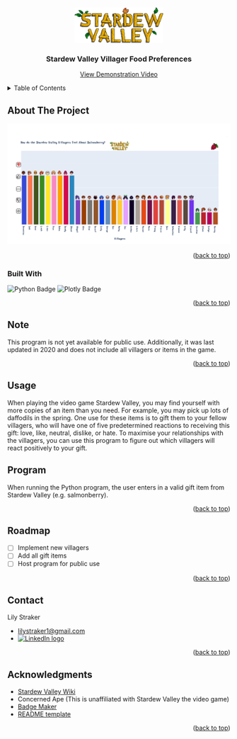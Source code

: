 <a name="readme-top"></a>

<!-- PROJECT LOGO -->
<br />
<div align="center">
  <a href="(https://github.com/lilystraker/StardewValleyFood/edit/main/README.md)">
    <img src="images/logo.png" alt="Logo" width="200" height="80">
  </a>

  <h3 align="center">Stardew Valley Villager Food Preferences</h3>

  <p align="center">
    <a href="#">View Demonstration Video</a>
  </p>
</div>


<!-- TABLE OF CONTENTS -->
<details>
  <summary>Table of Contents</summary>
  <ol>
    <li>
      <a href="#about-the-project">About The Project</a>
      <ul>
        <li><a href="#built-with">Built With</a></li>
      </ul>
    </li>
    <li>
      <a href="#getting-started">Getting Started</a>
      <ul>
        <li><a href="#prerequisites">Prerequisites</a></li>
        <li><a href="#installation">Installation</a></li>
      </ul>
    </li>
    <li><a href="#usage">Usage</a></li>
    <li><a href="#roadmap">Roadmap</a></li>
    <li><a href="#contributing">Contributing</a></li>
    <li><a href="#license">License</a></li>
    <li><a href="#contact">Contact</a></li>
    <li><a href="#acknowledgments">Acknowledgments</a></li>
  </ol>
</details>



<!-- ABOUT THE PROJECT -->
## About The Project

![Plotly graph of villager preferences](https://github.com/lilystraker/StardewValleyFood/blob/990156e23aaac24d0a69eeb4e1d52b80b3d474c1/images/SDVplotly.png)


<p align="right">(<a href="#readme-top">back to top</a>)</p>


### Built With

  ![Python Badge](https://img.shields.io/badge/Python-yellow?style=for-the-badge&logo=python)
  ![Plotly Badge](https://img.shields.io/badge/Plotly-blue?style=for-the-badge&logo=plotly)

<p align="right">(<a href="#readme-top">back to top</a>)</p>


## Note
This program is not yet available for public use. Additionally, it was last updated in 2020 and does not include all villagers or items in the game.

<p align="right">(<a href="#readme-top">back to top</a>)</p>

## Usage
When playing the video game Stardew Valley, you may find yourself with more copies of an item than you need. For example, you may pick up lots of daffodils in the spring. One use for these items is to gift them to your fellow villagers, who will have one of five predetermined reactions to receiving this gift: love, like, neutral, dislike, or hate. To maximise your relationships with the villagers, you can use this program to figure out which villagers will react positively to your gift. 

## Program
When running the Python program, the user enters in a valid gift item from Stardew Valley (e.g. salmonberry).  

<p align="right">(<a href="#readme-top">back to top</a>)</p>

<!-- ROADMAP -->
## Roadmap

- [ ] Implement new villagers
- [ ] Add all gift items
- [ ] Host program for public use

<p align="right">(<a href="#readme-top">back to top</a>)</p>


<!-- CONTACT -->
## Contact

Lily Straker 
- lilystraker1@gmail.com
- <a href = "https://www.linkedin.com/in/lilystraker/">![LinkedIn logo](https://img.shields.io/badge/LinkedIn-blue?style=for-the-badge&logo=linkedin)
</a>

<p align="right">(<a href="#readme-top">back to top</a>)</p>

<!-- ACKNOWLEDGMENTS -->
## Acknowledgments

* [Stardew Valley Wiki](https://stardewvalleywiki.com/Stardew_Valley_Wiki)
* Concerned Ape (This is unaffiliated with Stardew Valley the video game)
* [Badge Maker](https://shields.io/badges)
* [README template](https://github.com/othneildrew/Best-README-Template)
  
<p align="right">(<a href="#readme-top">back to top</a>)</p>
